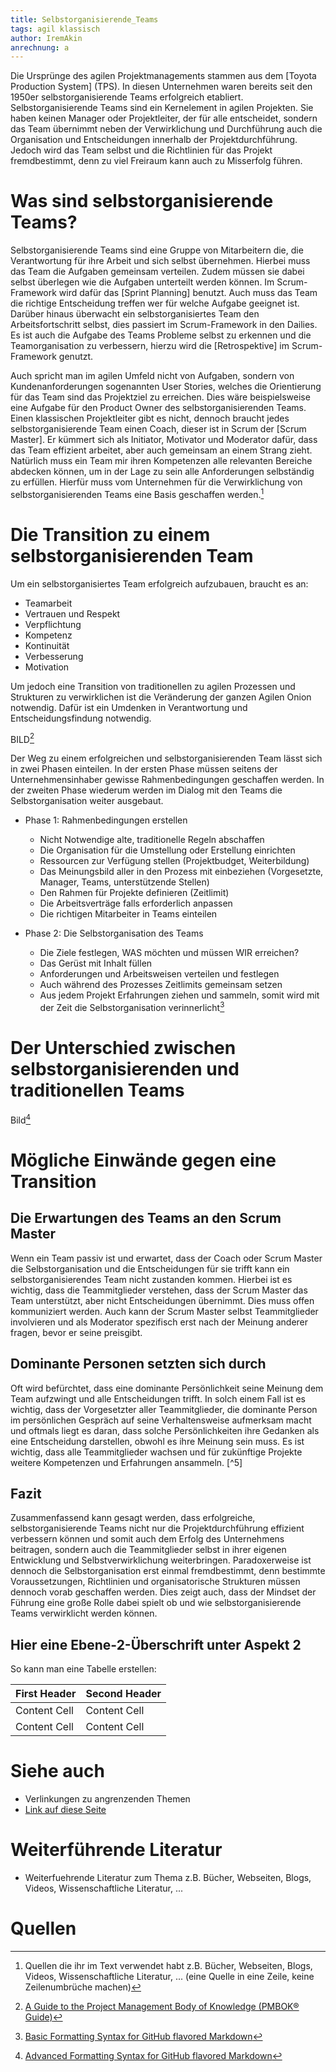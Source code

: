 ```yaml
---
title: Selbstorganisierende_Teams
tags: agil klassisch
author: IremAkin 
anrechnung: a
---
```


Die Ursprünge des agilen Projektmanagements stammen aus dem [Toyota Production System] (TPS). In diesen Unternehmen waren bereits seit den 1950er selbstorganisierende Teams erfolgreich etabliert. 
Selbstorganisierende Teams sind ein Kernelement in agilen Projekten. Sie haben keinen Manager oder Projektleiter, der für alle entscheidet, sondern das Team übernimmt neben der Verwirklichung und Durchführung auch die Organisation und Entscheidungen innerhalb der Projektdurchführung. Jedoch wird das Team selbst und die Richtlinien für das Projekt fremdbestimmt, denn zu viel Freiraum kann auch zu Misserfolg führen. 

# Was sind selbstorganisierende Teams? 

Selbstorganisierende Teams sind eine Gruppe von Mitarbeitern die, die Verantwortung für ihre Arbeit und sich selbst übernehmen. Hierbei muss das Team die Aufgaben gemeinsam verteilen. Zudem müssen sie dabei selbst überlegen wie die Aufgaben unterteilt werden können. Im Scrum-Framework wird dafür das [Sprint Planning] benutzt. Auch muss das Team die richtige Entscheidung treffen wer für welche Aufgabe geeignet ist. Darüber hinaus überwacht ein selbstorganisiertes Team den Arbeitsfortschritt selbst, dies passiert im Scrum-Framework in den Dailies. Es ist auch die Aufgabe des Teams Probleme selbst zu erkennen und die Teamorganisation zu verbessern, hierzu wird die [Retrospektive] im Scrum-Framework genutzt. 

Auch spricht man im agilen Umfeld nicht von Aufgaben, sondern von Kundenanforderungen sogenannten User Stories, welches die Orientierung für das Team sind das Projektziel zu erreichen. Dies wäre beispielsweise eine Aufgabe für den Product Owner des selbstorganisierenden Teams. 
Einen klassischen Projektleiter gibt es nicht, dennoch braucht jedes selbstorganisierende Team einen Coach, dieser ist in Scrum der [Scrum Master]. Er kümmert sich als Initiator, Motivator und Moderator dafür, dass das Team effizient arbeitet, aber auch gemeinsam an einem Strang zieht. 
Natürlich muss ein Team mir ihren Kompetenzen alle relevanten Bereiche abdecken können, um in der Lage zu sein alle Anforderungen selbständig zu erfüllen. Hierfür muss vom Unternehmen für die Verwirklichung von selbstorganisierenden Teams eine Basis geschaffen werden.[^1] 

# Die Transition zu einem selbstorganisierenden Team
Um ein selbstorganisiertes Team erfolgreich aufzubauen, braucht es an:
* Teamarbeit
* Vertrauen und Respekt 
* Verpflichtung
* Kompetenz
* Kontinuität 
* Verbesserung 
* Motivation 

Um jedoch eine Transition von traditionellen zu agilen Prozessen und Strukturen zu verwirklichen ist die Veränderung der ganzen Agilen Onion notwendig. Dafür ist ein Umdenken in Verantwortung und Entscheidungsfindung notwendig. 

BILD[^2] 

Der Weg zu einem erfolgreichen und selbstorganisierenden Team lässt sich in zwei Phasen einteilen. In der ersten Phase müssen seitens der Unternehmensinhaber gewisse Rahmenbedingungen geschaffen werden. In der zweiten Phase wiederum werden im Dialog mit den Teams die Selbstorganisation weiter ausgebaut. 

* Phase 1: Rahmenbedingungen erstellen
  - Nicht Notwendige alte, traditionelle Regeln abschaffen 
  - Die Organisation für die Umstellung oder Erstellung einrichten
  - Ressourcen zur Verfügung stellen (Projektbudget, Weiterbildung) 
  - Das Meinungsbild aller in den Prozess mit einbeziehen (Vorgesetzte, Manager, Teams, unterstützende Stellen)
  - Den Rahmen für Projekte definieren (Zeitlimit)
  - Die Arbeitsverträge falls erforderlich anpassen 
  - Die richtigen Mitarbeiter in Teams einteilen 

* Phase 2: Die Selbstorganisation des Teams
  - Die Ziele festlegen, WAS möchten und müssen WIR erreichen? 
  - Das Gerüst mit Inhalt füllen
  - Anforderungen und Arbeitsweisen verteilen und festlegen
  - Auch während des Prozesses Zeitlimits gemeinsam setzen 
  - Aus jedem Projekt Erfahrungen ziehen und sammeln, somit wird mit der Zeit die Selbstorganisation verinnerlicht[^3] 
 
 # Der Unterschied zwischen selbstorganisierenden und traditionellen Teams 

Bild[^4]

# Mögliche Einwände gegen eine Transition 

## Die Erwartungen des Teams an den Scrum Master 
Wenn ein Team passiv ist und erwartet, dass der Coach oder Scrum Master die Selbstorganisation und die Entscheidungen für sie trifft kann ein selbstorganisierendes Team nicht zustanden kommen. Hierbei ist es wichtig, dass die Teammitglieder verstehen, dass der Scrum Master das Team unterstützt, aber nicht Entscheidungen übernimmt. Dies muss offen kommuniziert werden. Auch kann der Scrum Master selbst Teammitglieder involvieren und als Moderator spezifisch erst nach der Meinung anderer fragen, bevor er seine preisgibt. 

## Dominante Personen setzten sich durch 
Oft wird befürchtet, dass eine dominante Persönlichkeit seine Meinung dem Team aufzwingt und alle Entscheidungen trifft. In solch einem Fall ist es wichtig, dass der Vorgesetzter aller Teammitglieder, die dominante Person im persönlichen Gespräch auf seine Verhaltensweise aufmerksam macht und oftmals liegt es daran, dass solche Persönlichkeiten ihre Gedanken als eine Entscheidung darstellen, obwohl es ihre Meinung sein muss. Es ist wichtig, dass alle Teammitglieder wachsen und für zukünftige Projekte weitere Kompetenzen und Erfahrungen ansammeln.
[^5]


## Fazit 
Zusammenfassend kann gesagt werden, dass erfolgreiche, selbstorganisierende Teams nicht nur die Projektdurchführung effizient verbessern können und somit auch dem Erfolg des Unternehmens beitragen, sondern auch die Teammitglieder selbst in ihrer eigenen Entwicklung und Selbstverwirklichung weiterbringen. Paradoxerweise ist dennoch die Selbstorganisation erst einmal fremdbestimmt, denn bestimmte Voraussetzungen, Richtlinien und organisatorische Strukturen müssen dennoch vorab geschaffen werden. Dies zeigt auch, dass der Mindset der Führung eine große Rolle dabei spielt ob und wie selbstorganisierende Teams verwirklicht werden können. 




## Hier eine Ebene-2-Überschrift unter Aspekt 2

So kann man eine Tabelle erstellen:

| First Header  | Second Header |
| ------------- | ------------- |
| Content Cell  | Content Cell  |
| Content Cell  | Content Cell  |



# Siehe auch

* Verlinkungen zu angrenzenden Themen
* [Link auf diese Seite](Selbstorganisierende_Teams.md)

# Weiterführende Literatur

* Weiterfuehrende Literatur zum Thema z.B. Bücher, Webseiten, Blogs, Videos, Wissenschaftliche Literatur, ...

# Quellen

[^1]: Quellen die ihr im Text verwendet habt z.B. Bücher, Webseiten, Blogs, Videos, Wissenschaftliche Literatur, ... (eine Quelle in eine Zeile, keine Zeilenumbrüche machen)
[^2]: [A Guide to the Project Management Body of Knowledge (PMBOK® Guide)](https://www.pmi.org/pmbok-guide-standards/foundational/PMBOK)
[^3]: [Basic Formatting Syntax for GitHub flavored Markdown](https://docs.github.com/en/github/writing-on-github/getting-started-with-writing-and-formatting-on-github/basic-writing-and-formatting-syntax)
[^4]: [Advanced Formatting Syntax for GitHub flavored Markdown](https://docs.github.com/en/github/writing-on-github/working-with-advanced-formatting/organizing-information-with-tables)

